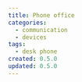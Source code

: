 ```yaml
---
title: Phone office
categories:
  - communication
  - devices
tags:
  - desk phone
created: 0.5.0
updated: 0.5.0
---
```

